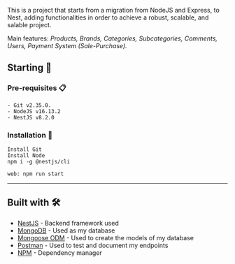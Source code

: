 
This is a project that starts from a migration from NodeJS and Express, to Nest, adding functionalities in order to achieve a robust, scalable, and salable project.

Main features: _Products, Brands, Categories, Subcategories, Comments, Users, Payment System (Sale-Purchase)._

## Starting 🚀

### Pre-requisites 📋

```
- Git v2.35.0.
- NodeJS v16.13.2
- NestJS v8.2.0
```


### Installation 🔧

```
Install Git
Install Node
npm i -g @nestjs/cli
```


```
web: npm run start
```

__________________________________________

## Built with 🛠️

* [NestJS](http://www.dropwizard.io/1.0.2/docs/) - Backend framework used
* [MongoDB](https://maven.apache.org/) - Used as my database
* [Mongoose ODM](https://rometools.github.io/rome/) - Used to create the models of my database
* [Postman](https://rometools.github.io/rome/) - Used to test and document my endpoints
* [NPM](https://www.npmjs.com/) - Dependency manager

